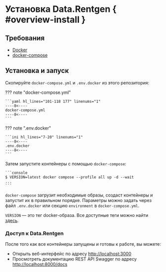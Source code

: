 # Установка Data.Rentgen { #overview-install }

## Требования

- [Docker](https://docs.docker.com/engine/install/)
- [docker-compose](https://github.com/docker/compose/releases/)

## Установка и запуск

Скопируйте `docker-compose.yml` и `.env.docker` из этого репозитория:

??? note "docker-compose.yml"

    ```yaml hl_lines="101-118 177" linenums="1"
    ----8<----
    docker-compose.yml
    ----8<----
    ```

??? note ".env.docker"

    ```ini hl_lines="7-20" linenums="1"
    ----8<----
    .env.docker
    ----8<----
    ```

Затем запустите контейнеры с помощью `docker-compose`:

    ```console
    $ VERSION=latest docker compose --profile all up -d --wait
    ...
    ```

`docker-compose` загрузит необходимые образы, создаст контейнеры и запустит их в правильном порядке. Параметры можно задать через файл `.env.docker` или секцию `environment` в `docker-compose.yml`.

`VERSION` — это тег docker-образа. Все доступные теги можно найти [здесь](https://hub.docker.com/r/mtsrus/data-rentgen/tags).

### Доступ к Data.Rentgen

После того как все контейнеры запущены и готовы к работе, вы можете:

- Открыть веб-интерфейс по адресу <http://localhost:3000>
- Просмотреть документацию REST API Swagger по адресу <http://localhost:8000/docs>
